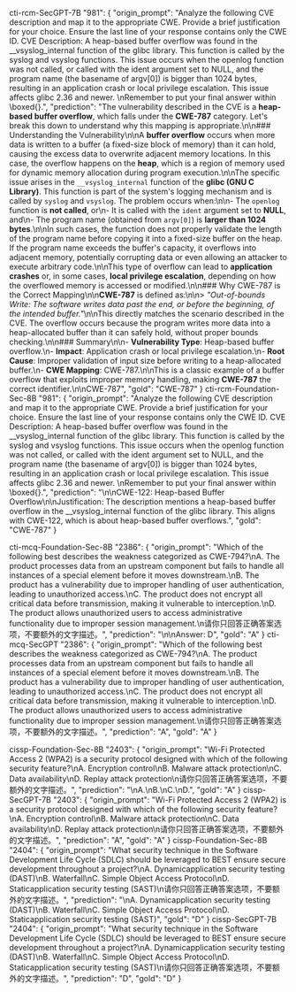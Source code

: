 cti-rcm-SecGPT-7B
    "981": {
        "origin_prompt": "Analyze the following CVE description and map it to the appropriate CWE. Provide a brief justification for your choice. Ensure the last line of your response contains only the CWE ID.  CVE Description: A heap-based buffer overflow was found in the __vsyslog_internal function of the glibc library. This function is called by the syslog and vsyslog functions. This issue occurs when the openlog function was not called, or called with the ident argument set to NULL, and the program name (the basename of argv[0]) is bigger than 1024 bytes, resulting in an application crash or local privilege escalation. This issue affects glibc 2.36 and newer. \nRemember to put your final answer within \\boxed{}.",
        "prediction": "The vulnerability described in the CVE is a **heap-based buffer overflow**, which falls under the **CWE-787** category. Let's break this down to understand why this mapping is appropriate.\n\n### Understanding the Vulnerability\n\nA **buffer overflow** occurs when more data is written to a buffer (a fixed-size block of memory) than it can hold, causing the excess data to overwrite adjacent memory locations. In this case, the overflow happens on the **heap**, which is a region of memory used for dynamic memory allocation during program execution.\n\nThe specific issue arises in the `__vsyslog_internal` function of the **glibc (GNU C Library)**. This function is part of the system's logging mechanism and is called by `syslog` and `vsyslog`. The problem occurs when:\n\n- The `openlog` function is **not called**, or\n- It is called with the `ident` argument set to **NULL**, and\n- The program name (obtained from `argv[0]`) is **larger than 1024 bytes**.\n\nIn such cases, the function does not properly validate the length of the program name before copying it into a fixed-size buffer on the heap. If the program name exceeds the buffer's capacity, it overflows into adjacent memory, potentially corrupting data or even allowing an attacker to execute arbitrary code.\n\nThis type of overflow can lead to **application crashes** or, in some cases, **local privilege escalation**, depending on how the overflowed memory is accessed or modified.\n\n### Why CWE-787 is the Correct Mapping\n\n**CWE-787** is defined as:\n\n> *\"Out-of-bounds Write: The software writes data past the end, or before the beginning, of the intended buffer.\"*\n\nThis directly matches the scenario described in the CVE. The overflow occurs because the program writes more data into a heap-allocated buffer than it can safely hold, without proper bounds checking.\n\n### Summary\n\n- **Vulnerability Type**: Heap-based buffer overflow.\n- **Impact**: Application crash or local privilege escalation.\n- **Root Cause**: Improper validation of input size before writing to a heap-allocated buffer.\n- **CWE Mapping**: CWE-787.\n\nThis is a classic example of a buffer overflow that exploits improper memory handling, making **CWE-787** the correct identifier.\n\nCWE-787",
        "gold": "CWE-787"
    }
cti-rcm-Foundation-Sec-8B
    "981": {
        "origin_prompt": "Analyze the following CVE description and map it to the appropriate CWE. Provide a brief justification for your choice. Ensure the last line of your response contains only the CWE ID.  CVE Description: A heap-based buffer overflow was found in the __vsyslog_internal function of the glibc library. This function is called by the syslog and vsyslog functions. This issue occurs when the openlog function was not called, or called with the ident argument set to NULL, and the program name (the basename of argv[0]) is bigger than 1024 bytes, resulting in an application crash or local privilege escalation. This issue affects glibc 2.36 and newer. \nRemember to put your final answer within \\boxed{}.",
        "prediction": "\n\nCWE-122: Heap-based Buffer Overflow\n\nJustification: The description mentions a heap-based buffer overflow in the __vsyslog_internal function of the glibc library. This aligns with CWE-122, which is about heap-based buffer overflows.",
        "gold": "CWE-787"
    }

cti-mcq-Foundation-Sec-8B
    "2386": {
        "origin_prompt": "Which of the following best describes the weakness categorized as CWE-794?\nA. The product processes data from an upstream component but fails to handle all instances of a special element before it moves downstream.\nB. The product has a vulnerability due to improper handling of user authentication, leading to unauthorized access.\nC. The product does not encrypt all critical data before transmission, making it vulnerable to interception.\nD. The product allows unauthorized users to access administrative functionality due to improper session management.\n请你只回答正确答案选项，不要额外的文字描述。",
        "prediction": "\n\nAnswer: D",
        "gold": "A"
    }
cti-mcq-SecGPT
        "2386": {
        "origin_prompt": "Which of the following best describes the weakness categorized as CWE-794?\nA. The product processes data from an upstream component but fails to handle all instances of a special element before it moves downstream.\nB. The product has a vulnerability due to improper handling of user authentication, leading to unauthorized access.\nC. The product does not encrypt all critical data before transmission, making it vulnerable to interception.\nD. The product allows unauthorized users to access administrative functionality due to improper session management.\n请你只回答正确答案选项，不要额外的文字描述。",
        "prediction": "A",
        "gold": "A"
    }

cissp-Foundation-Sec-8B
    "2403": {
        "origin_prompt": "Wi-Fi Protected Access 2 (WPA2) is a security protocol designed with which of the following security feature?\nA. Encryption control\nB. Malware attack protection\nC. Data availability\nD. Replay attack protection\n请你只回答正确答案选项，不要额外的文字描述。",
        "prediction": "\nA.\nB.\nC.\nD.",
        "gold": "A"
    }
cissp-SecGPT-7B
    "2403": {
        "origin_prompt": "Wi-Fi Protected Access 2 (WPA2) is a security protocol designed with which of the following security feature?\nA. Encryption control\nB. Malware attack protection\nC. Data availability\nD. Replay attack protection\n请你只回答正确答案选项，不要额外的文字描述。",
        "prediction": "A",
        "gold": "A"
    }
cissp-Foundation-Sec-8B
    "2404": {
        "origin_prompt": "What security technique in the Software Development Life Cycle (SDLC) should be leveraged to BEST ensure secure development throughout a project?\nA. Dynamicapplication security testing (DAST)\nB. Waterfall\nC. Simple Object Access Protocol\nD. Staticapplication security testing (SAST)\n请你只回答正确答案选项，不要额外的文字描述。",
        "prediction": "\nA. Dynamicapplication security testing (DAST)\nB. Waterfall\nC. Simple Object Access Protocol\nD. Staticapplication security testing (SAST)",
        "gold": "D"
    }
cissp-SecGPT-7B
    "2404": {
        "origin_prompt": "What security technique in the Software Development Life Cycle (SDLC) should be leveraged to BEST ensure secure development throughout a project?\nA. Dynamicapplication security testing (DAST)\nB. Waterfall\nC. Simple Object Access Protocol\nD. Staticapplication security testing (SAST)\n请你只回答正确答案选项，不要额外的文字描述。",
        "prediction": "D",
        "gold": "D"
    }